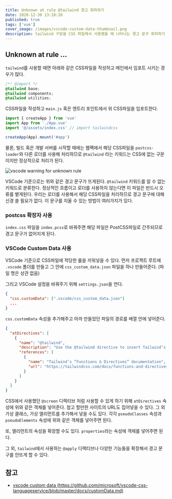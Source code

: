 ```yaml
---
title: Unknown at rule @tailwind 경고 회피하기
date: 2020-12-30 13:18:26
published: true
tags: ['vue']
cover_image: /images/vscode-custom-data-thumbnail.png
description: tailwind 구문을 CSS 파일에서 사용했을 때 나타나는 경고 문구 회피하기
---
```


## Unknown at rule ...

`tailwind`를 사용할 때면 아래와 같은 CSS파일을 작성하고 메인에서 임포트 시키는 경우가 많다.

```css
/*! @import */
@tailwind base;
@tailwind components;
@tailwind utilities;
```

CSS파일을 작성하고 `main.js` 혹은 엔트리 포인트에서 위 CSS파일을 임포트한다.

```js
import { createApp } from 'vue'
import App from './App.vue'
import '@/assets/index.css' // import tailwindcss

createApp(App).mount('#app')
```

물론, 빌드 혹은 개발 서버를 시작할 때에는 웹팩에서 해당 CSS파일을 `postcss-loader`와 다른 로더를 사용해 처리하므로 `@tailwind` 라는 키워드는 CSS에 없는 구문이지만 정상적으로 처리가 된다.

![vscode warning for unknown rule](/images/vscode-custom-data-thumbnail.png)

VSCode 기준으로는 위와 같은 경고 문구가 뜨게된다. `@tailwind` 키워드를 알 수 없는 키워드로 분류한다. 정상적인 흐름이고 로더를 사용하지 않는다면 이 파일은 반드시 오류를 뱉게된다. 우리는 로더를 사용해서 해당 CSS파일을 처리하므로 경고 문구에 대해 신경 쓸 필요가 없다. 이 문구를 지울 수 있는 방법이 여러가지가 있다.

### postcss 확장자 사용

`index.css` 파일을 `index.pcss`로 바꿔주면 해당 파일은 PostCSS파일로 간주되므로 경고 문구가 없어지게 된다.

### VSCode Custom Data 사용

VSCode 기준으로 CSS파일에 적당한 룰을 끼워넣을 수 있다. 먼저 프로젝트 루트에 `.vscode` 폴더를 만들고 그 안에 `css_custom_data.json` 파일을 하나 만들어준다. (파일 명은 상관 없음)

그리고 VSCode 설정을 바꿔주기 위해 `settings.json`을 연다.

```json
{
  "css.customData": [".vscode/css_custom_data.json"]
  ...
}
```

`css.customData` 속성을 추가해주고 아까 만들었던 파일의 경로를 배열 안에 넣어준다.

```json
{
  "atDirectives": [
    {
      "name": "@tailwind",
      "description": "Use the @tailwind directive to insert Tailwind’s `base`, `components`, `utilities`, and `screens` styles into your CSS.",
      "references": [
        {
          "name": "Tailwind’s “Functions & Directives” documentation",
          "url": "https://tailwindcss.com/docs/functions-and-directives/#tailwind"
        }
      ]
    }
  ]
}
```

CSS에서 사용했던 `@screen` 디렉티브 처럼 사용할 수 있게 하기 위해 `atDirectives` 속성에 위와 같은 객체를 넣어준다. 참고 할만한 사이트의 URL도 집어넣을 수 있다. 그 외 가상 클래스, 가상 엘리먼트를 추가해서 넣을 수도 있다. 각각 `pseudoClasses` 속성과 `pseudoElements` 속성에 위와 같은 객체를 넣어주면 된다.

또, 엘리먼트의 속성을 확장할 수도 있다. `properties`라는 속성에 객체를 넣어주면 된다.

그 외, `tailwind`에서 사용하는 `@apply` 디렉티브나 다양한 기능들을 확장해서 경고 문구를 안뜨게 할 수 있다.

## 참고

- [vscode custom data (https://github.com/microsoft/vscode-css-languageservice/blob/master/docs/customData.md)](https://github.com/microsoft/vscode-css-languageservice/blob/master/docs/customData.md)
